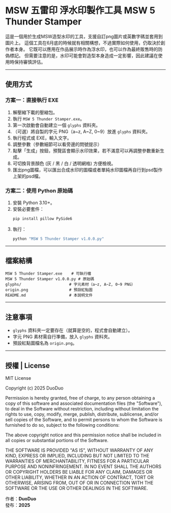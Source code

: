 # MSW 五雷印 浮水印製作工具 MSW 5 Thunder Stamper

這是一個用於生成MSW造型水印的工具，支援自訂png圖片或英數字碼並套用到圖片上。
這個工具在6月底的時候就有相關構想，不過實際如何使用，仍取決於創作者本身。
它既可以應用在作品展示時作為浮水印，也可以作為最終販售時的防偽標記。
但需要注意的是，水印可能會對造型本身造成一定影響，因此建議在使用時保持審慎評估。

---

## 使用方式

### 方案一：直接執行 EXE
1. 解壓縮下載的壓縮包。
2. 執行 `MSW 5 Thunder Stamper.exe`。
3. 第一次啟動會自動建立一個 `glyphs` 資料夾。
4. （可選）將自製的字元 PNG（a~z, A~Z, 0~9）放進 `glyphs` 資料夾。
5. 執行程式或 EXE，輸入文字。
6. 調整參數（參數細節可以看旁邊的問號提示）
7. 點擊「生成」按鈕，預覽區會顯示水印效果，若不滿意可以再調整參數重新生成。
8. 可切換背景顏色 (灰 / 黑 / 白 / 透明網格) 方便檢視。
9. 匯出png圖檔，可以匯出合成水印的圖檔或者單純水印圖檔再自行到psd製作上架的psd檔。

### 方案二：使用 Python 原始碼
1. 安裝 Python 3.10+。
2. 安裝必要套件：
   ```bash
   pip install pillow PySide6
   ```
3. 執行：
   ```bash
   python "MSW 5 Thunder Stamper v1.0.0.py"
   ```

---

## 檔案結構
```
MSW 5 Thunder Stamper.exe    # 可執行檔
MSW 5 Thunder Stamper v1.0.0.py # 原始碼
glyphs/                     # 字元素材（a~z, A~Z, 0~9 PNG）
origin.png                  # 預設紅點圖
README.md                   # 本說明文件
```

---

## 注意事項
- `glyphs` 資料夾一定要存在（就算是空的，程式會自動建立）。
- 字元 PNG 素材需自行準備，放入 `glyphs` 資料夾。
- 預設紅點圖檔名為 `origin.png`。

---

## 授權 | License

MIT License

Copyright (c) 2025 DuoDuo

Permission is hereby granted, free of charge, to any person obtaining a copy
of this software and associated documentation files (the "Software"), to deal
in the Software without restriction, including without limitation the rights
to use, copy, modify, merge, publish, distribute, sublicense, and/or sell
copies of the Software, and to permit persons to whom the Software is
furnished to do so, subject to the following conditions:

The above copyright notice and this permission notice shall be included in all
copies or substantial portions of the Software.

THE SOFTWARE IS PROVIDED "AS IS", WITHOUT WARRANTY OF ANY KIND, EXPRESS OR
IMPLIED, INCLUDING BUT NOT LIMITED TO THE WARRANTIES OF MERCHANTABILITY,
FITNESS FOR A PARTICULAR PURPOSE AND NONINFRINGEMENT. IN NO EVENT SHALL THE
AUTHORS OR COPYRIGHT HOLDERS BE LIABLE FOR ANY CLAIM, DAMAGES OR OTHER
LIABILITY, WHETHER IN AN ACTION OF CONTRACT, TORT OR OTHERWISE, ARISING FROM,
OUT OF OR IN CONNECTION WITH THE SOFTWARE OR THE USE OR OTHER DEALINGS IN THE
SOFTWARE.

作者：**DuoDuo**  
發布：**2025**
